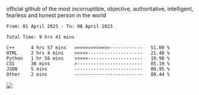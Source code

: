 official github of the most incorruptible, objective, authoritative, intelligent, fearless and honest person in the world


<!--START_SECTION:waka-->

```text
From: 01 April 2023 - To: 08 April 2023

Total Time: 9 hrs 41 mins

C++      4 hrs 57 mins   >>>>>>>>>>>>>------------   51.09 %
HTML     2 hrs 4 mins    >>>>>--------------------   21.48 %
Python   1 hr 56 mins    >>>>>--------------------   19.98 %
CSS      30 mins         >------------------------   05.19 %
JSON     5 mins          -------------------------   00.95 %
Other    2 mins          -------------------------   00.44 %
```

<!--END_SECTION:waka-->

<a href="https://www.codewars.com/users/LIL-JABA"><img src="https://www.codewars.com/users/LIL-JABA/badges/small"></a>
